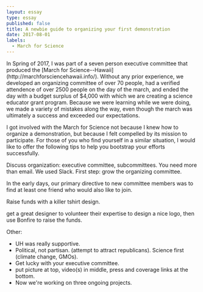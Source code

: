 ```yaml
---
layout: essay
type: essay
published: false
title: A newbie guide to organizing your first demonstration
date: 2017-08-01
labels:
  - March for Science
---
```

  
<div style="margin-bottom: 10px" class="ui embed" data-source="youtube" data-id="Cq182LoxpOk" >
</div>
In Spring of 2017, I was part of a seven person executive committee that produced the [March for Science--Hawaii](http://marchforsciencehawaii.info/).  Without any prior experience, we developed an organizing committee of over 70 people, had a verified attendence of over 2500 people on the day of the march, and ended the day with a budget surplus of $4,000 with which we are creating a science educator grant program.  Because we were learning while we were doing, we made a variety of mistakes along the way, even though the march was ultimately a success and exceeded our expectations.

I got involved with the March for Science not because I knew how to organize a demonstration, but because I felt compelled by its mission to participate. For those of you who find yourself in a similar situation, I would like to offer the following tips to help you bootstrap your efforts successfully. 

Discuss organization: executive committee, subcommittees.
You need more than email. We used Slack.
First step: grow the organizing committee. 

In the early days, our primary directive to new committee members was to find at least one friend who would also like to join.  

Raise funds with a killer tshirt design. 

get a great designer to volunteer their expertise to design a nice logo, then use Bonfire to raise the funds.
  
Other:

* UH was really supportive.  
* Political, not partisan. (attempt to attract republicans).  Science first (climate change, GMOs).
* Get lucky with your executive committee.  
* put picture at top, video(s) in middle, press and coverage links at the bottom.
* Now we're working on three ongoing projects.